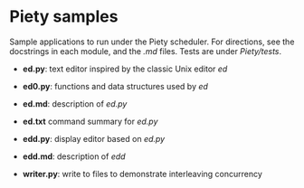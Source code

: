 Piety samples
=============

Sample applications to run under the Piety scheduler.  For directions,
see the docstrings in each module, and the *.md* files.  Tests are
under *Piety/tests*.

- **ed.py**: text editor inspired by the classic Unix editor *ed*

- **ed0.py**: functions and data structures used by *ed*

- **ed.md**: description of *ed.py*

- **ed.txt** command summary for *ed.py*

- **edd.py**: display editor based on *ed.py*

- **edd.md**: description of *edd*

- **writer.py**: write to files to demonstrate interleaving concurrency
